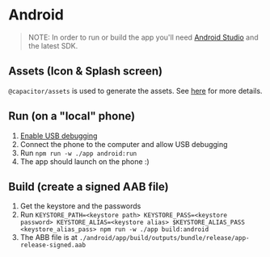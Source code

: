# Android

> NOTE: In order to run or build the app you'll need [Android Studio](https://developer.android.com/studio) and the latest SDK.

## Assets (Icon & Splash screen)

`@capacitor/assets` is used to generate the assets. See [here](https://capacitorjs.com/docs/guides/splash-screens-and-icons) for more details.

## Run (on a "local" phone)

1. [Enable USB debugging](https://developer.android.com/studio/debug/dev-options)
2. Connect the phone to the computer and allow USB debugging
3. Run `npm run -w ./app android:run`
4. The app should launch on the phone :)

## Build (create a signed AAB file)

1. Get the keystore and the passwords
2. Run `KEYSTORE_PATH=<keystore path> KEYSTORE_PASS=<keystore password> KEYSTORE_ALIAS=<keystore alias> $KEYSTORE_ALIAS_PASS <keystore_alias_pass> npm run -w ./app build:android`
3. The ABB file is at `./android/app/build/outputs/bundle/release/app-release-signed.aab`
